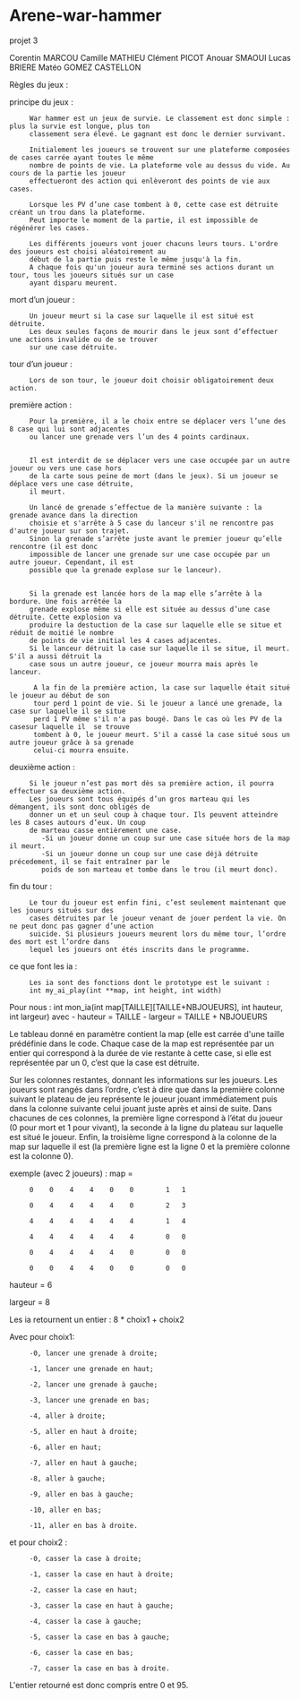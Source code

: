# Arene-war-hammer
projet 3

Corentin MARCOU
Camille MATHIEU
Clément PICOT
Anouar SMAOUI
Lucas BRIERE
Matéo GOMEZ CASTELLON


Règles du jeux :

principe du jeux :

         War hammer est un jeux de survie. Le classement est donc simple : plus la survie est longue, plus ton 
         classement sera élevé. Le gagnant est donc le dernier survivant.

         Initialement les joueurs se trouvent sur une plateforme composées de cases carrée ayant toutes le même 
         nombre de points de vie. La plateforme vole au dessus du vide. Au cours de la partie les joueur 
         effectueront des action qui enlèveront des points de vie aux cases.

         Lorsque les PV d’une case tombent à 0, cette case est détruite créant un trou dans la plateforme.
         Peut importe le moment de la partie, il est impossible de régénérer les cases. 

         Les différents joueurs vont jouer chacuns leurs tours. L'ordre des joueurs est choisi aléatoirement au 
         début de la partie puis reste le même jusqu'à la fin.
         A chaque fois qu'un joueur aura terminé ses actions durant un tour, tous les joueurs situés sur un case 
         ayant disparu meurent.

mort d’un joueur :

         Un joueur meurt si la case sur laquelle il est situé est détruite.
         Les deux seules façons de mourir dans le jeux sont d’effectuer une actions invalide ou de se trouver 
         sur une case détruite.

tour d’un joueur :

         Lors de son tour, le joueur doit choisir obligatoirement deux action.

première action :

         Pour la première, il a le choix entre se déplacer vers l’une des 8 case qui lui sont adjacentes 
         ou lancer une grenade vers l’un des 4 points cardinaux.
         
         
         Il est interdit de se déplacer vers une case occupée par un autre joueur ou vers une case hors 
         de la carte sous peine de mort (dans le jeux). Si un joueur se déplace vers une case détruite, 
         il meurt.

         Un lancé de grenade s’effectue de la manière suivante : la grenade avance dans la direction 
         choisie et s'arrête à 5 case du lanceur s'il ne rencontre pas d'autre joueur sur son trajet. 
         Sinon la grenade s’arrête juste avant le premier joueur qu’elle rencontre (il est donc 
         impossible de lancer une grenade sur une case occupée par un autre joueur. Cependant, il est 
         possible que la grenade explose sur le lanceur). 
         
         
         Si la grenade est lancée hors de la map elle s’arrête à la bordure. Une fois arrêtée la 
         grenade explose même si elle est située au dessus d’une case détruite. Cette explosion va
         produire la destuction de la case sur laquelle elle se situe et réduit de moitié le nombre 
         de points de vie initial les 4 cases adjacentes.
         Si le lanceur détruit la case sur laquelle il se situe, il meurt. S'il a aussi détruit la 
         case sous un autre joueur, ce joueur mourra mais après le lanceur.

          A la fin de la première action, la case sur laquelle était situé le joueur au début de son 
          tour perd 1 point de vie. Si le joueur a lancé une grenade, la  case sur laquelle il se situe 
          perd 1 PV même s'il n'a pas bougé. Dans le cas où les PV de la casesur laquelle il  se trouve 
          tombent à 0, le joueur meurt. S'il a cassé la case situé sous un autre joueur grâce à sa grenade 
          celui-ci mourra ensuite.

deuxième action :

         Si le joueur n’est pas mort dès sa première action, il pourra effectuer sa deuxième action.
         Les joueurs sont tous équipés d’un gros marteau qui les démangent, ils sont donc obligés de 
         donner un et un seul coup à chaque tour. Ils peuvent atteindre les 8 cases autours d’eux. Un coup 
         de marteau casse entièrement une case.
            -Si un joueur donne un coup sur une case située hors de la map il meurt.
            -Si un joueur donne un coup sur une case déjà détruite précedement, il se fait entraîner par le 
            poids de son marteau et tombe dans le trou (il meurt donc).

fin du tour :

         Le tour du joueur est enfin fini, c’est seulement maintenant que les joueurs situés sur des 
         cases détruites par le joueur venant de jouer perdent la vie. On ne peut donc pas gagner d’une action 
         suicide. Si plusieurs joueurs meurent lors du même tour, l’ordre des mort est l’ordre dans 
         lequel les joueurs ont étés inscrits dans le programme.


ce que font les ia :

         Les ia sont des fonctions dont le prototype est le suivant :
         int my_ai_play(int **map, int height, int width)

Pour nous :
         int mon_ia(int map[TAILLE][TAILLE+NBJOUEURS], int hauteur, int largeur)
         avec - hauteur = TAILLE
              - largeur = TAILLE + NBJOUEURS

Le tableau donné en paramètre contient la map (elle est carrée d'une taille prédéfinie dans le code. Chaque case de la map est représentée par un entier qui correspond à la durée de vie restante à cette case, si elle est représentée par un 0, c’est que la case est détruite.

Sur les colonnes restantes, donnant les informations sur les joueurs. Les joueurs sont rangés dans l’ordre, c’est à dire que dans la première colonne suivant le plateau de jeu représente le joueur jouant immédiatement puis dans la colonne suivante celui jouant juste après et ainsi de suite. Dans chacunes de ces colonnes, la première ligne correspond à l’état du joueur (0 pour mort et 1 pour vivant), la seconde à la ligne du plateau sur laquelle est situé le joueur. Enfin, la troisième ligne correspond à la colonne de la map sur laquelle il est (la première ligne est la ligne 0 et la première colonne est la colonne 0).

exemple (avec 2 joueurs) :
map =

         0    0    4    4    0    0        1   1

         0    4    4    4    4    0        2   3

         4    4    4    4    4    4        1   4

         4    4    4    4    4    4        0   0

         0    4    4    4    4    0        0   0

         0    0    4    4    0    0        0   0

hauteur = 6

largeur = 8


Les ia retournent un entier : 8 * choix1 + choix2

Avec pour choix1:

         -0, lancer une grenade à droite;

         -1, lancer une grenade en haut;

         -2, lancer une grenade à gauche;

         -3, lancer une grenade en bas;

         -4, aller à droite;

         -5, aller en haut à droite;

         -6, aller en haut;

         -7, aller en haut à gauche;

         -8, aller à gauche;

         -9, aller en bas à gauche;

         -10, aller en bas;

         -11, aller en bas à droite.


et pour choix2 :

         -0, casser la case à droite;

         -1, casser la case en haut à droite;

         -2, casser la case en haut;

         -3, casser la case en haut à gauche;

         -4, casser la case à gauche;

         -5, casser la case en bas à gauche;

         -6, casser la case en bas;

         -7, casser la case en bas à droite.


L'entier retourné est donc compris entre 0 et 95.
 
